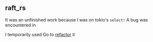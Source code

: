 ## raft_rs

It was an unfinished work because I was on tokio's `select!` A bug was encountered in

I temporarily used Go to [refactor](https://github.com/summer-boythink/raft_go) it

